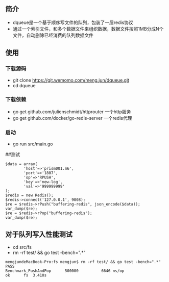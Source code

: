 ## 简介

* dqueue是一个基于顺序写文件的队列，包装了一层redis协议
* 通过一个索引文件，和多个数据文件来组织数据，数据文件按照1MB分成N个文件，自动删除已经消费的队列数据文件

## 使用

### 下载源码
* git clone https://git.wemomo.com/meng.jun/dqueue.git
* cd dqueue

### 下载依赖
* go get github.com/julienschmidt/httprouter 一个http服务
* go get github.com/docker/go-redis-server 一个redis代理

### 启动
* go run src/main.go

##测试

```
$data = array(
        'host'=>'prism001.m6',
        'port'=>'1807',
        'op'=>'RPUSH',
        'key'=>'new-log',
        'val'=>'999999999'
);
$redis = new Redis();
$redis->connect('127.0.0.1', 9008);
$re = $redis->rPush("buffering-redis", json_encode($data));
var_dump($re);
$re = $redis->rPop("buffering-redis");
var_dump($re);
```

## 对于队列写入性能测试
* cd src/fs 
* rm -rf test/ && go test -bench=".*"

```
mengjundeMacBook-Pro:fs mengjun$ rm -rf test/ && go test -bench=".*"
PASS
Benchmark_PushAndPop      500000	      6646 ns/op
ok  	fs	3.410s
```




